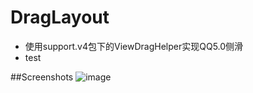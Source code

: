 DragLayout
==========

* 使用support.v4包下的ViewDragHelper实现QQ5.0侧滑
* test

##Screenshots
![image](https://github.com/BlueMor/DragLayout/blob/master/screenshots/123.gif)
